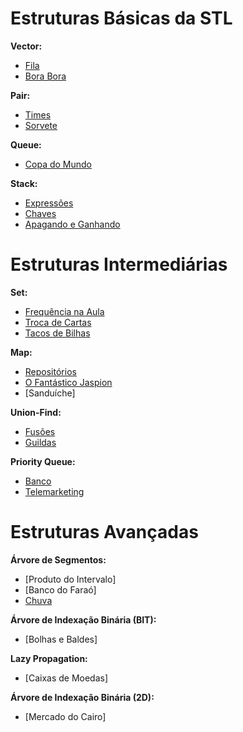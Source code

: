 # Estruturas Básicas da STL
**Vector:**
- [Fila]()
- [Bora Bora]()

**Pair:**
- [Times]()
- [Sorvete]()

**Queue:**
- [Copa do Mundo]()

**Stack:**
- [Expressões]()
- [Chaves]()
- [Apagando e Ganhando]()

# Estruturas Intermediárias
**Set:**
- [Frequência na Aula]()
- [Troca de Cartas]()
- [Tacos de Bilhas]()

**Map:**
- [Repositórios]()
- [O Fantástico Jaspion]()
- [Sanduíche]

**Union-Find:**
- [Fusões]()
- [Guildas]()

**Priority Queue:**
- [Banco]()
- [Telemarketing]()

# Estruturas Avançadas
**Árvore de Segmentos:**
- [Produto do Intervalo]
- [Banco do Faraó]
- [Chuva]()

**Árvore de Indexação Binária (BIT):**
- [Bolhas e Baldes]

**Lazy Propagation:**
- [Caixas de Moedas]

**Árvore de Indexação Binária (2D):**
- [Mercado do Cairo]